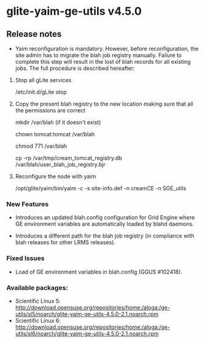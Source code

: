 # glite-yaim-ge-utils v4.5.0

## Release notes 
 *  Yaim reconfiguration is mandatory. However, before reconfiguration, the site admin has to migrate the blah job registry manually. Failure to complete this step will result in the lost of blah records for all existing jobs. The full procedure is described hereafter:

   1) Stop all gLite services

         /etc/init.d/gLite stop
 
   2) Copy the present blah registry to the new location making sure that all the permissions are correct
   
         mkdir /var/blah (if it doesn't exist)
      
         chown tomcat:tomcat /var/blah
      
         chmod 771 /var/blah
      
         cp -rp /var/tmp/cream_tomcat_registry.db /var/blah/user_blah_job_registry.bjr

   3) Reconfigure the node with yaim
   
         /opt/glite/yaim/bin/yaim -c -s site-info.def -n creamCE -n SGE_utils

### New Features
 * Introduces an updated blah.config configuration for Grid Engine where GE environment variables are automatically loaded by blahd daemons.
 
 * Introduces a different path for the blah job registry (in compliance with blah releases for other LRMS releases). 

### Fixed Issues
 * Load of GE environment variables in blah.config (GGUS #102418).

### Available packages:
 * Scientific Linux 5: http://download.opensuse.org/repositories/home:/aloga:/ge-utils/sl5/noarch/glite-yaim-ge-utils-4.5.0-2.1.noarch.rpm 
 * Scientific Linux 6: http://download.opensuse.org/repositories/home:/aloga:/ge-utils/sl6/noarch/glite-yaim-ge-utils-4.5.0-2.1.noarch.rpm

